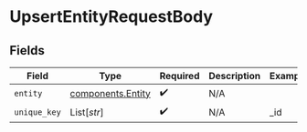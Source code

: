 # UpsertEntityRequestBody


## Fields

| Field                                              | Type                                               | Required                                           | Description                                        | Example                                            |
| -------------------------------------------------- | -------------------------------------------------- | -------------------------------------------------- | -------------------------------------------------- | -------------------------------------------------- |
| `entity`                                           | [components.Entity](../../models/shared/entity.md) | :heavy_check_mark:                                 | N/A                                                |                                                    |
| `unique_key`                                       | List[*str*]                                        | :heavy_check_mark:                                 | N/A                                                | _id                                                |